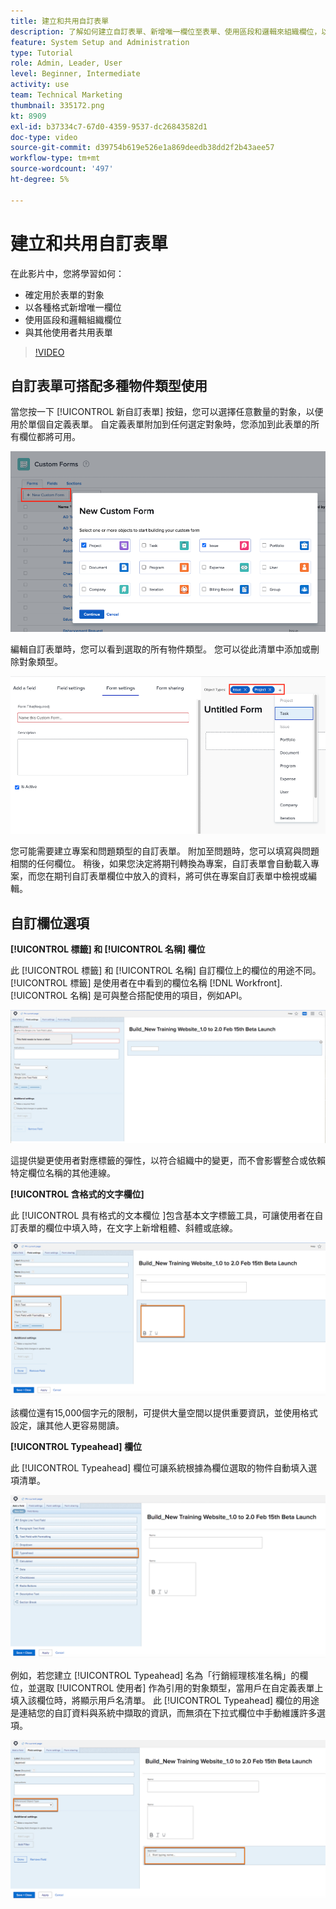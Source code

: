 ```yaml
---
title: 建立和共用自訂表單
description: 了解如何建立自訂表單、新增唯一欄位至表單、使用區段和邏輯來組織欄位，以及和使用者共用表單。
feature: System Setup and Administration
type: Tutorial
role: Admin, Leader, User
level: Beginner, Intermediate
activity: use
team: Technical Marketing
thumbnail: 335172.png
kt: 8909
exl-id: b37334c7-67d0-4359-9537-dc26843582d1
doc-type: video
source-git-commit: d39754b619e526e1a869deedb38dd2f2b43aee57
workflow-type: tm+mt
source-wordcount: '497'
ht-degree: 5%

---
```


# 建立和共用自訂表單

在此影片中，您將學習如何：

* 確定用於表單的對象
* 以各種格式新增唯一欄位
* 使用區段和邏輯組織欄位
* 與其他使用者共用表單

>[!VIDEO](https://video.tv.adobe.com/v/335172/?quality=12)

## 自訂表單可搭配多種物件類型使用

當您按一下 [!UICONTROL 新自訂表單] 按鈕，您可以選擇任意數量的對象，以便用於單個自定義表單。 自定義表單附加到任何選定對象時，您添加到此表單的所有欄位都將可用。

![顯示 [!UICONTROL 新自訂表單] 對象選項](assets/create-custom-form.png)

編輯自訂表單時，您可以看到選取的所有物件類型。 您可以從此清單中添加或刪除對象類型。

![自訂表單視窗，顯示在表單編輯期間選取的物件類型](assets/edit-custom-form.png)

您可能需要建立專案和問題類型的自訂表單。 附加至問題時，您可以填寫與問題相關的任何欄位。 稍後，如果您決定將期刊轉換為專案，自訂表單會自動載入專案，而您在期刊自訂表單欄位中放入的資料，將可供在專案自訂表單中檢視或編輯。

## 自訂欄位選項

**[!UICONTROL 標籤] 和 [!UICONTROL 名稱] 欄位**

此 [!UICONTROL 標籤] 和 [!UICONTROL 名稱] 自訂欄位上的欄位的用途不同。 [!UICONTROL 標籤] 是使用者在中看到的欄位名稱 [!DNL Workfront]. [!UICONTROL 名稱] 是可與整合搭配使用的項目，例如API。

![自訂表單視窗顯示 [!UICONTROL 標籤] 和 [!UICONTROL 名稱] 欄位](assets/custom-forms-field-label-and-name.png)

這提供變更使用者對應標籤的彈性，以符合組織中的變更，而不會影響整合或依賴特定欄位名稱的其他連線。

**[!UICONTROL 含格式的文字欄位]**

此 [!UICONTROL 具有格式的文本欄位 ]包含基本文字標籤工具，可讓使用者在自訂表單的欄位中填入時，在文字上新增粗體、斜體或底線。

![自訂表單視窗顯示 [!UICONTROL 具有格式的文本欄位] 選項](assets/custom-forms-text-field-with-formatting.png)

該欄位還有15,000個字元的限制，可提供大量空間以提供重要資訊，並使用格式設定，讓其他人更容易閱讀。

**[!UICONTROL Typeahead] 欄位**

此 [!UICONTROL Typeahead] 欄位可讓系統根據為欄位選取的物件自動填入選項清單。

![自訂表單視窗顯示 [!UICONTROL Typeahead] 欄位選項](assets/custom-forms-typeahead-1.png)

例如，若您建立 [!UICONTROL Typeahead] 名為「行銷經理核准名稱」的欄位，並選取 [!UICONTROL 使用者] 作為引用的對象類型，當用戶在自定義表單上填入該欄位時，將顯示用戶名清單。 此 [!UICONTROL Typeahead] 欄位的用途是連結您的自訂資料與系統中擷取的資訊，而無須在下拉式欄位中手動維護許多選項。

![自訂表單視窗顯示 [!UICONTROL Typeahead] 下拉式功能表](assets/custom-forms-typeahead-2.png)
